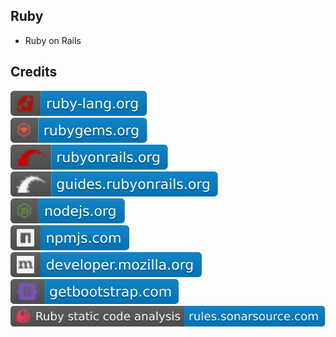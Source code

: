 Ruby
----

- Ruby on Rails

Credits
-------
[![image](
Credits/ruby-lang.org.svg?raw=true)](https://ruby-lang.org/)  
[![image](
Credits/rubygems.org.svg?raw=true)](https://rubygems.org/)  
[![image](
Credits/rubyonrails.org.svg?raw=true)](https://rubyonrails.org/)  
[![image](
Credits/guides.rubyonrails.org.svg?raw=true)](https://guides.rubyonrails.org/)  
[![image](
Credits/nodejs.org.svg?raw=true)](https://nodejs.org/)  
[![image](
Credits/npmjs.com.svg?raw=true)](https://npmjs.com/)  
[![image](
Credits/developer.mozilla.org.svg?raw=true)](https://developer.mozilla.org/)    
[![image](
Credits/getbootstrap.com.svg?raw=true)](https://getbootstrap.com/)  
[![image](
Credits/Ruby-static-code-analysis-rules.sonarsource.com.svg?raw=true)](https://rules.sonarsource.com/ruby/)